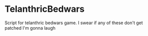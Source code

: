 # TelanthricBedwars

Script for telanthric bedwars game.
I swear if any of these don't get patched I'm gonna laugh 
